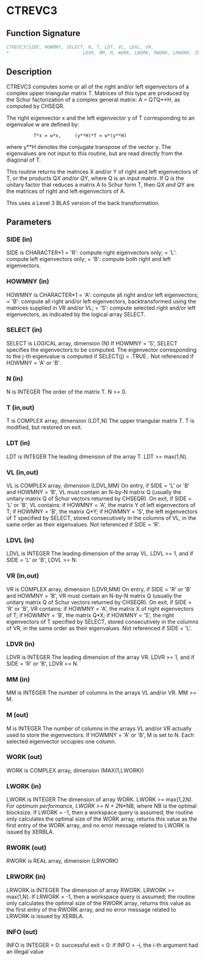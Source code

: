 # CTREVC3

## Function Signature

```fortran
CTREVC3(SIDE, HOWMNY, SELECT, N, T, LDT, VL, LDVL, VR,
*                           LDVR, MM, M, WORK, LWORK, RWORK, LRWORK, INFO)
```

## Description


 CTREVC3 computes some or all of the right and/or left eigenvectors of
 a complex upper triangular matrix T.
 Matrices of this type are produced by the Schur factorization of
 a complex general matrix:  A = Q*T*Q**H, as computed by CHSEQR.

 The right eigenvector x and the left eigenvector y of T corresponding
 to an eigenvalue w are defined by:

              T*x = w*x,     (y**H)*T = w*(y**H)

 where y**H denotes the conjugate transpose of the vector y.
 The eigenvalues are not input to this routine, but are read directly
 from the diagonal of T.

 This routine returns the matrices X and/or Y of right and left
 eigenvectors of T, or the products Q*X and/or Q*Y, where Q is an
 input matrix. If Q is the unitary factor that reduces a matrix A to
 Schur form T, then Q*X and Q*Y are the matrices of right and left
 eigenvectors of A.

 This uses a Level 3 BLAS version of the back transformation.

## Parameters

### SIDE (in)

SIDE is CHARACTER*1 = 'R': compute right eigenvectors only; = 'L': compute left eigenvectors only; = 'B': compute both right and left eigenvectors.

### HOWMNY (in)

HOWMNY is CHARACTER*1 = 'A': compute all right and/or left eigenvectors; = 'B': compute all right and/or left eigenvectors, backtransformed using the matrices supplied in VR and/or VL; = 'S': compute selected right and/or left eigenvectors, as indicated by the logical array SELECT.

### SELECT (in)

SELECT is LOGICAL array, dimension (N) If HOWMNY = 'S', SELECT specifies the eigenvectors to be computed. The eigenvector corresponding to the j-th eigenvalue is computed if SELECT(j) = .TRUE.. Not referenced if HOWMNY = 'A' or 'B'.

### N (in)

N is INTEGER The order of the matrix T. N >= 0.

### T (in,out)

T is COMPLEX array, dimension (LDT,N) The upper triangular matrix T. T is modified, but restored on exit.

### LDT (in)

LDT is INTEGER The leading dimension of the array T. LDT >= max(1,N).

### VL (in,out)

VL is COMPLEX array, dimension (LDVL,MM) On entry, if SIDE = 'L' or 'B' and HOWMNY = 'B', VL must contain an N-by-N matrix Q (usually the unitary matrix Q of Schur vectors returned by CHSEQR). On exit, if SIDE = 'L' or 'B', VL contains: if HOWMNY = 'A', the matrix Y of left eigenvectors of T; if HOWMNY = 'B', the matrix Q*Y; if HOWMNY = 'S', the left eigenvectors of T specified by SELECT, stored consecutively in the columns of VL, in the same order as their eigenvalues. Not referenced if SIDE = 'R'.

### LDVL (in)

LDVL is INTEGER The leading dimension of the array VL. LDVL >= 1, and if SIDE = 'L' or 'B', LDVL >= N.

### VR (in,out)

VR is COMPLEX array, dimension (LDVR,MM) On entry, if SIDE = 'R' or 'B' and HOWMNY = 'B', VR must contain an N-by-N matrix Q (usually the unitary matrix Q of Schur vectors returned by CHSEQR). On exit, if SIDE = 'R' or 'B', VR contains: if HOWMNY = 'A', the matrix X of right eigenvectors of T; if HOWMNY = 'B', the matrix Q*X; if HOWMNY = 'S', the right eigenvectors of T specified by SELECT, stored consecutively in the columns of VR, in the same order as their eigenvalues. Not referenced if SIDE = 'L'.

### LDVR (in)

LDVR is INTEGER The leading dimension of the array VR. LDVR >= 1, and if SIDE = 'R' or 'B', LDVR >= N.

### MM (in)

MM is INTEGER The number of columns in the arrays VL and/or VR. MM >= M.

### M (out)

M is INTEGER The number of columns in the arrays VL and/or VR actually used to store the eigenvectors. If HOWMNY = 'A' or 'B', M is set to N. Each selected eigenvector occupies one column.

### WORK (out)

WORK is COMPLEX array, dimension (MAX(1,LWORK))

### LWORK (in)

LWORK is INTEGER The dimension of array WORK. LWORK >= max(1,2*N). For optimum performance, LWORK >= N + 2*N*NB, where NB is the optimal blocksize. If LWORK = -1, then a workspace query is assumed; the routine only calculates the optimal size of the WORK array, returns this value as the first entry of the WORK array, and no error message related to LWORK is issued by XERBLA.

### RWORK (out)

RWORK is REAL array, dimension (LRWORK)

### LRWORK (in)

LRWORK is INTEGER The dimension of array RWORK. LRWORK >= max(1,N). If LRWORK = -1, then a workspace query is assumed; the routine only calculates the optimal size of the RWORK array, returns this value as the first entry of the RWORK array, and no error message related to LRWORK is issued by XERBLA.

### INFO (out)

INFO is INTEGER = 0: successful exit < 0: if INFO = -i, the i-th argument had an illegal value

